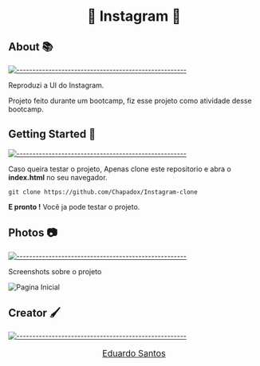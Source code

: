 <h1 align="center">📱 Instagram 📱</h1>


## About 📚
[![-----------------------------------------------------](https://raw.githubusercontent.com/andreasbm/readme/master/assets/lines/colored.png)](#table-of-contents)

<p>Reproduzi a UI do Instagram.</p>

<p>Projeto feito durante um bootcamp, fiz esse projeto como atividade desse bootcamp.</p>

##  Getting Started 🧪
[![-----------------------------------------------------](https://raw.githubusercontent.com/andreasbm/readme/master/assets/lines/colored.png)](#table-of-contents)

<p>Caso queira testar o projeto, Apenas clone este repositorio e abra o <strong>index.html</strong> no seu navegador.</p>

    git clone https://github.com/Chapadox/Instagram-clone

<p><strong>E pronto !</strong> Você ja pode testar o projeto.</p>

## Photos 📷
[![-----------------------------------------------------](https://raw.githubusercontent.com/andreasbm/readme/master/assets/lines/colored.png)](#table-of-contents)

<p>Screenshots sobre o projeto</p>

<div style="text-align=center;">
<img src="https://i.ibb.co/LCcc87N/UI.png" alt="Pagina Inicial">
</div>

## Creator 🖌️
[![-----------------------------------------------------](https://raw.githubusercontent.com/andreasbm/readme/master/assets/lines/colored.png)](#table-of-contents)

<a href="https://www.linkedin.com/in/destr00/"><p style="font-size: 17px;" align=center>Eduardo Santos</p></a>

